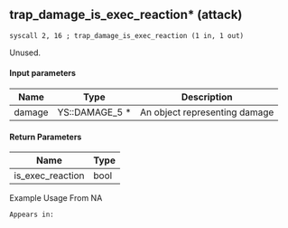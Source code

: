 ## trap_damage_is_exec_reaction* (attack)

`syscall 2, 16 ; trap_damage_is_exec_reaction (1 in, 1 out)`

Unused.

#### Input parameters
| Name | Type | Description
|------|------|------------
| damage   | YS::DAMAGE_5 *   | An object representing damage


#### Return Parameters
| Name | Type
|------|-----
| is_exec_reaction   | bool   
Example Usage From NA






	Appears in:



